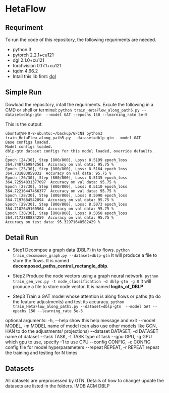 # HetaFlow



## Requriment
To run the code of this repository, the following requriments are needed.
- python          3
- pytorch         2.2.1+cu121
- dgl             2.1.0+cu121
- torchvision     0.17.1+cu121
- tqdm            4.66.2
-  Intall this lib first: [dgl](https://github.com/dmlc/dgl)

## Simple Run
Dowload the repository, intall the requriments. Excute the following in a CMD or shell or terminal:
`python train_HetaFlow_along_path5.py --dataset=dblp-gtn  --model GAT --epochs 150 --learning_rate 5e-5`



This is the output:
```
ubuntu@VM-0-8-ubuntu:~/backup/GFCN$ python3 train_HetaFlow_along_path5.py --dataset=dblp-gtn --model GAT
Base configs loaded.
Model configs loaded.
dblp-gtn dataset configs for this model loaded, override defaults.
...
Epoch [24/30], Step [800/800], Loss: 8.5199 epoch_loss 364.7407269842561  Accuracy on val data: 95.75 %
Epoch [25/30], Step [800/800], Loss: 8.5164 epoch_loss 364.731803859032  Accuracy on val data: 95.75 %
Epoch [26/30], Step [800/800], Loss: 8.5135 epoch_loss 364.72594831377097  Accuracy on val data: 95.75 %
Epoch [27/30], Step [800/800], Loss: 8.5110 epoch_loss 364.72216447466377  Accuracy on val data: 95.75 %
Epoch [28/30], Step [800/800], Loss: 8.5090 epoch_loss 364.7197684542894  Accuracy on val data: 95.75 %
Epoch [29/30], Step [800/800], Loss: 8.5073 epoch_loss 364.7182649160564  Accuracy on val data: 95.75 %
Epoch [30/30], Step [800/800], Loss: 8.5058 epoch_loss 364.7173888884259  Accuracy on val data: 95.75 %
Accuracy on test data: 95.32971648582429 %
```

## Detail Run
- Step1
Decompse a graph data (DBLP) in to flows.
`python train_decompose_graph.py --dataset=dblp-gtn`
It will produce a file to store the flows. It is named **decomposed_paths_central_rectangle_dblp**.

- Step2
Produce the node vectors using a graph neural network.
`python train_gen_vec.py -t node_classification -d dblp-gtn -g 0`
It will produce a file to store node vector. It is named **logits_of_DBLP**

- Step3
Train a GAT model whose attention is along flows or paths (to do the feature adjustments) and test its accuracy.
`python train_HetaFlow_along_path5.py --dataset=dblp-gtn  --model GAT --epochs 150 --learning_rate 5e-5`

optional arguments:
  -h, --help            show this help message and exit
  --model MODEL, -m MODEL
                        name of model (can also use other models like GCN, HAN to do the adjustments/ projections)
  --dataset DATASET, -d DATASET
                        name of dataset
  --task TASK, -t TASK  type of task
  --gpu GPU, -g GPU     which gpu to use, specify -1 to use CPU
  --config CONFIG, -c CONFIG
                        config file for model hyperparameters
  --repeat REPEAT, -r REPEAT
                        repeat the training and testing for N times
## Datasets
All datasets are preprocessed by GTN. Details of how to change/ update the datasets are listed in the folders.
IMDB
ACM
DBLP
